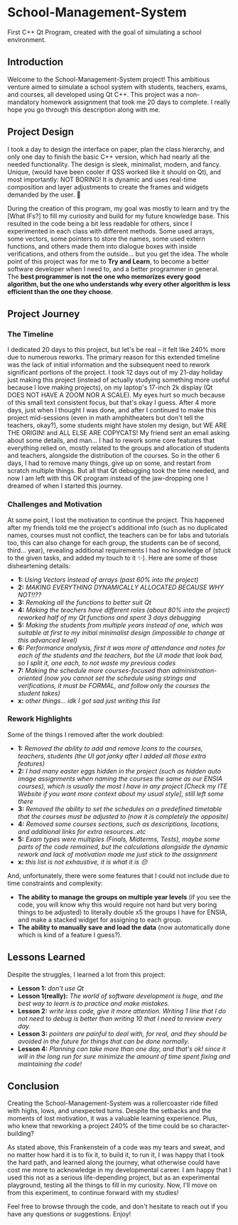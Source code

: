 # School-Management-System
First C++ Qt Program, created with the goal of simulating a school environment.

## Introduction
Welcome to the School-Management-System project! This ambitious venture aimed to simulate a school system with students, teachers, exams, and courses, all developed using Qt C++. This project was a non-mandatory homework assignment that took me 20 days to complete. I really hope you go through this description along with me. 

## Project Design
I took a day to design the interface on paper, plan the class hierarchy, and only one day to finish the basic C++ version, which had nearly all the needed functionality. The design is sleek, minimalist, modern, and fancy. Unique, (would have been cooler if QSS worked like it should on Qt), and most importantly: NOT BORING! It is dynamic and uses real-time composition and layer adjustments to create the frames and widgets demanded by the user. 💎

During the creation of this program, my goal was mostly to learn and try the [What IFs?] to fill my curiosity and build for my future knowledge base. This resulted in the code being a bit less readable for others, since I experimented in each class with different methods. Some used arrays, some vectors, some pointers to store the names, some used extern functions, and others made them into dialogue boxes with inside verifications, and others from the outside... but you get the idea. The whole point of this project was for me to **Try and Learn**, to become a better software developer when I need to, and a better programmer in general. The **best programmer is not the one who memorizes every good algorithm, but the one who understands why every other algorithm is less efficient than the one they choose**.

## Project Journey
### The Timeline
I dedicated 20 days to this project, but let's be real – it felt like 240% more due to numerous reworks. The primary reason for this extended timeline was the lack of initial information and the subsequent need to rework significant portions of the project. I took 12 days out of my 21-day holiday just making this project (instead of actually studying something more useful because I love making projects), on my laptop's 17-inch 2k display (Qt DOES NOT HAVE A ZOOM NOR A SCALE). My eyes hurt so much because of this small text consistent focus, but that's okay I guess. After 4 more days, just when I thought I was done, and after I continued to make this project mid-sessions (even in math amphitheaters but don't tell the teachers, okay?), some students might have stolen my design, but WE ARE THE ORIGIN! and ALL ELSE ARE COPYCATS! My friend sent an email asking about some details, and man... I had to rework some core features that everything relied on, mostly related to the groups and allocation of students and teachers, alongside the distribution of the courses. So in the other 6 days, I had to remove many things, give up on some, and restart from scratch multiple things. But all that Qt debugging took the time needed, and now I am left with this OK program instead of the jaw-dropping one I dreamed of when I started this journey.

### Challenges and Motivation
At some point, I lost the motivation to continue the project. This happened after my friends told me the project's additional info (such as no duplicated names, courses must not conflict, the teachers can be for labs and tutorials too, this can also change for each group, the students can be of second, third... year), revealing additional requirements I had no knowledge of (stuck to the given tasks, and added my touch to it ✨). Here are some of those disheartening details:
- **1:** *Using Vectors Instead of arrays (past 60% into the project)*
- **2:** *MAKING EVERYTHING DYNAMICALLY ALLOCATED BECAUSE WHY NOT!!??*
- **3:** *Remaking all the functions to better suit Qt*
- **4:** *Making the teachers have different roles (about 80% into the project) reworked half of my Qt functions and spent 3 days debugging*
- **5:** *Making the students from multiple years instead of one, which was suitable at first to my initial minimalist design (impossible to change at this advanced level)*
- **6:** *Performance analysis, first it was more of attendance and notes for each of the students and the teachers, but the UI made that look bad, so I split it, one each, to not waste my previous codes*
- **7:** *Making the schedule more courses-focused than administration-oriented (now you cannot set the schedule using strings and verifications, it must be FORMAL, and follow only the courses the student takes)*
- **x:** *other things... idk I got sad just writing this list*

### Rework Highlights
Some of the things I removed after the work doubled:
- **1:** *Removed the ability to add and remove Icons to the courses, teachers, students (the UI got janky after I added all those extra features)*
- **2:** *I had many easter eggs hidden in the project (such as hidden auto image assignments when naming the courses the same as our ENSIA courses), which is usually the most I have in any project [Check my ITE Website if you want more context about my usual style], still left some there*
- **3:** *Removed the ability to set the schedules on a predefined timetable that the courses must be adjusted to (now it is completely the opposite)*
- **4:** *Removed some courses sections, such as descriptions, locations, and additional links for extra resources..etc*
- **5:** *Exam types were multiples (Finals, Midterms, Tests), maybe some parts of the code remained, but the calculations alongside the dynamic rework and lack of motivation made me just stick to the assignment*
- **x:** *this list is not exhaustive, it is what it is 😔*

And, unfortunately, there were some features that I could not include due to time constraints and complexity:
- **The ability to manage the groups on multiple year levels** (if you see the code, you will know why this would require not hard but very boring things to be adjusted) to literally double x5 the groups I have for ENSIA, and make a stacked widget for assigning to each group.
- **The ability to manually save and load the data** (now automatically done which is kind of a feature I guess?).

## Lessons Learned
Despite the struggles, I learned a lot from this project:
- **Lesson 1:** *don't use Qt*
- **Lesson 1(really):** *The world of software development is huge, and the best way to learn is to practice and make mistakes.*
- **Lesson 2:** *write less code, give it more attention. Writing 1 line that I do not need to debug is better than writing 10 that I need to review every day.*
- **Lesson 3:** *pointers are painful to deal with, for real, and they should be avoided in the future for things that can be done normally.*
- **Lesson 4:** *Planning can take more than one day, and that's ok! since it will in the long run for sure minimize the amount of time spent fixing and maintaining the code!*

## Conclusion
Creating the School-Management-System was a rollercoaster ride filled with highs, lows, and unexpected turns. Despite the setbacks and the moments of lost motivation, it was a valuable learning experience. Plus, who knew that reworking a project 240% of the time could be so character-building?

As stated above, this Frankenstein of a code was my tears and sweat, and no matter how hard it is to fix it, to build it, to run it, I was happy that I took the hard path, and learned along the journey, what otherwise could have cost me more to acknowledge in my developmental career. I am happy that I used this not as a serious life-depending project, but as an experimental playground, testing all the things to fill in my curiosity. Now, I'll move on from this experiment, to continue forward with my studies!

Feel free to browse through the code, and don't hesitate to reach out if you have any questions or suggestions. Enjoy!
